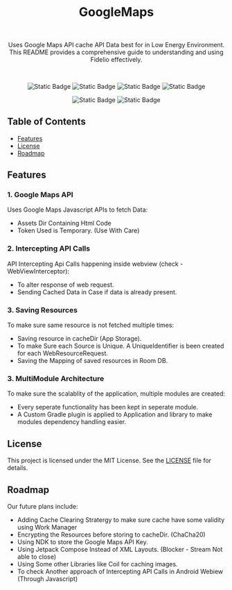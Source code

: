 <h1 align="center">GoogleMaps</h1><br>

<p align="center">
Uses Google Maps API cache API Data best for in Low Energy Environment. This README provides a comprehensive guide to understanding and using Fidelio effectively.
</p><br>

<p align="center">
  <img alt="Static Badge" src="https://img.shields.io/badge/OS-Android-lightgreen?style=for-the-badge&logo=android&logoColor=lightgreen">
  <img alt="Static Badge" src="https://img.shields.io/badge/Language-Kotlin-1DA1F2?style=for-the-badge&logo=kotlin&logoColor=lightgreen">
  <img alt="Static Badge" src="https://img.shields.io/badge/Min%20API%20Level-24-lightgreen?style=for-the-badge&logo=androidstudio&logoColor=lightgreen">
  <img alt="Static Badge" src="https://img.shields.io/badge/License-MIT-1DA1F2?style=for-the-badge&logo=readme&logoColor=1DA1F2">
</p>

<p align="center">
  <img alt="Static Badge" src="https://img.shields.io/badge/Version%20Control-Git-f18e33?style=for-the-badge&logo=github&logoColor=white">
  <img alt="Static Badge" src="https://img.shields.io/badge/Contribution-Welcome-lightgreen?style=for-the-badge&logo=githubactions&logoColor=lightgreen">
</p>

## Table of Contents
- [Features](#features)
- [License](#license)
- [Roadmap](#roadmap)

## Features

### 1. Google Maps API
Uses Google Maps Javascript APIs to fetch Data:
- Assets Dir Containing Html Code
- Token Used is Temporary. (Use With Care)

### 2. Intercepting API Calls
API Intercepting Api Calls happening inside webview (check - WebViewInterceptor):
- To alter response of web request.
- Sending Cached Data in Case if data is already present.

### 3. Saving Resources
To make sure same resource is not fetched multiple times:
- Saving resource in cacheDir (App Storage).
- To make Sure each Source is Unique. A UniqueIdentifier is been created for each WebResourceRequest.
- Saving the Mapping of saved resources in Room DB.

### 3. MultiModule Architecture
To make sure the scalablity of the application, multiple modules are created:
- Every seperate functionality has been kept in seperate module.
- A Custom Gradle plugin is applied to Application and library to make modules dependency handling easier.

## License
This project is licensed under the MIT License. See the [LICENSE](LICENSE) file for details.

## Roadmap
Our future plans include:
- Adding Cache Clearing Stratergy to make sure cache have some validity using Work Manager
- Encrypting the Resources before storing to cacheDir. (ChaCha20)
- Using NDK to store the Google Maps API Key.
- Using Jetpack Compose Instead of XML Layouts. (Blocker - Stream Not able to close)
- Using Some other Libraries like Coil for caching images.
- To check Another approach of Intercepting API Calls in Android Webiew (Through Javascript)

